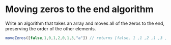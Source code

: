 # Moving zeros to the end algorithm

Write an algorithm that takes an array and moves all of the zeros to the end, preserving the order of the other elements.

```js 
moveZeros([false,1,0,1,2,0,1,3,"a"]) // returns [false, 1 ,1 ,2 ,1 ,3 ,"a" ,0 ,0]\
```